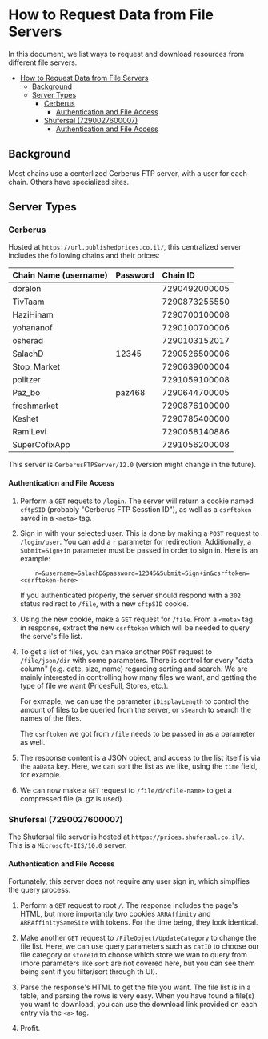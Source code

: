 # How to Request Data from File Servers

In this document, we list ways to request and download resources from different file servers.

- [How to Request Data from File Servers](#how-to-request-data-from-file-servers)
  - [Background](#background)
  - [Server Types](#server-types)
    - [Cerberus](#cerberus)
      - [Authentication and File Access](#authentication-and-file-access)
    - [Shufersal (7290027600007)](#shufersal-7290027600007)
      - [Authentication and File Access](#authentication-and-file-access-1)

## Background

Most chains use a centerlized Cerberus FTP server, with a user for each chain. Others have specialized sites.

## Server Types

### Cerberus

Hosted at `https://url.publishedprices.co.il/`, this centralized server includes the following chains and their prices:

| Chain Name (username) | Password | Chain ID      |
| :-------------------- | :------- | :------------ |
| doralon               |          | 7290492000005 |
| TivTaam               |          | 7290873255550 |
| HaziHinam             |          | 7290700100008 |
| yohananof             |          | 7290100700006 |
| osherad               |          | 7290103152017 |
| SalachD               | 12345    | 7290526500006 |
| Stop_Market           |          | 7290639000004 |
| politzer              |          | 7291059100008 |
| Paz_bo                | paz468   | 7290644700005 |
| freshmarket           |          | 7290876100000 |
| Keshet                |          | 7290785400000 |
| RamiLevi              |          | 7290058140886 |
| SuperCofixApp         |          | 7291056200008 |

This server is `CerberusFTPServer/12.0` (version might change in the future).

#### Authentication and File Access

1. Perform a `GET` requets to `/login`. The server will return a cookie named `cftpSID` (probably "Cerberus FTP Sesstion ID"), as well as a `csrftoken` saved in a `<meta>` tag.

2. Sign in with your selected user. This is done by making a `POST` request to `/login/user`. You can add a `r` parameter for redirection. Additionally, a `Submit=Sign+in` parameter must be passed in order to sign in. Here is an example:

   ```HTTP
       r=&username=SalachD&password=12345&Submit=Sign+in&csrftoken=<csrftoken-here>
   ```

   If you authenticated properly, the server should respond with a `302` status redirect to `/file`, with a new `cftpSID` cookie.

3. Using the new cookie, make a `GET` request for `/file`. From a `<meta>` tag in response, extract the new `csrftoken` which will be needed to query the serve's file list.

4. To get a list of files, you can make another `POST` request to `/file/json/dir` with some parameters. There is control for every "data column" (e.g. date, size, name) regarding sorting and search. We are mainly interested in controlling how many files we want, and getting the type of file we want (PricesFull, Stores, etc.).

   For exmaple, we can use the parameter `iDisplayLength` to control the amount of files to be queried from the server, or `sSearch` to search the names of the files.

   The `csrftoken` we got from `/file` needs to be passed in as a parameter as well.

5. The response content is a JSON object, and access to the list itself is via the `aaData` key. Here, we can sort the list as we like, using the `time` field, for example.

6. We can now make a `GET` request to `/file/d/<file-name>` to get a compressed file (a .gz is used).

### Shufersal (7290027600007)

The Shufersal file server is hosted at `https://prices.shufersal.co.il/`. This is a `Microsoft-IIS/10.0` server.

#### Authentication and File Access

Fortunately, this server does not require any user sign in, which simplfies the query process.

1. Perform a `GET` request to root `/`. The response includes the page's HTML, but more importantly two cookies `ARRAffinity` and `ARRAffinitySameSite` with tokens. For the time being, they look identical.

2. Make another `GET` request to `/FileObject/UpdateCategory` to change the file list. Here, we can use query parameters such as `catID` to choose our file category or `storeId` to choose which store we wan to query from (more parameters like `sort` are not covered here, but you can see them being sent if you filter/sort through th UI).

3. Parse the response's HTML to get the file you want. The file list is in a table, and parsing the rows is very easy. When you have found a file(s) you want to download, you can use the download link provided on each entry via the `<a>` tag.

4. Profit.
